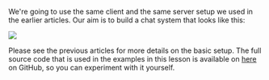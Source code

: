 We're going to use the same client and the same server setup we used in the earlier articles. Our aim is to build a chat system that looks like this:

![](https://github.com/Codevolve/next/blob/master/courses/community/Ruby%20Magic/assets/chat_example%20(2).png?raw=true)

Please see the previous articles for more details on the basic setup. The full source code that is used in the examples in this lesson is available on [here](https://github.com/thijsc/three-chat-servers) on GitHub, so you can experiment with it yourself.
